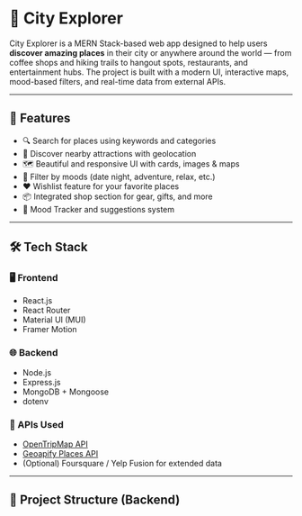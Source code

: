 # 🌆 City Explorer

City Explorer is a MERN Stack-based web app designed to help users **discover amazing places** in their city or anywhere around the world — from coffee shops and hiking trails to hangout spots, restaurants, and entertainment hubs. The project is built with a modern UI, interactive maps, mood-based filters, and real-time data from external APIs.

---

## 🚀 Features

- 🔍 Search for places using keywords and categories
- 📍 Discover nearby attractions with geolocation
- 🗺️ Beautiful and responsive UI with cards, images & maps
- 🎯 Filter by moods (date night, adventure, relax, etc.)
- ❤️ Wishlist feature for your favorite places
- 📦 Integrated shop section for gear, gifts, and more
- 🧠 Mood Tracker and suggestions system

---

## 🛠️ Tech Stack

### 🖥️ Frontend
- React.js
- React Router
- Material UI (MUI)
- Framer Motion

### 🌐 Backend
- Node.js
- Express.js
- MongoDB + Mongoose
- dotenv

### 📡 APIs Used
- [OpenTripMap API](https://opentripmap.io/)
- [Geoapify Places API](https://www.geoapify.com/)
- (Optional) Foursquare / Yelp Fusion for extended data

---

## 📁 Project Structure (Backend)

